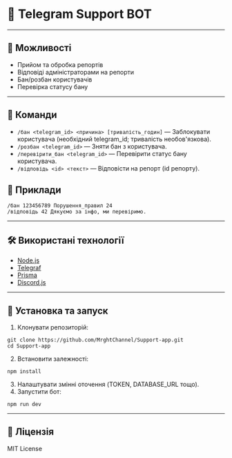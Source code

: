 # 🤖 Telegram Support BOT

---

## 📌 Можливості
- Прийом та обробка репортів
- Відповіді адміністраторами на репорти
- Бан/розбан користувачів
- Перевірка статусу бану

---

## 💬 Команди
- `/бан <telegram_id> <причина> [тривалість_годин]` — Заблокувати користувача (необхідний telegram_id; тривалість необов'язкова).
- `/розбан <telegram_id>` — Зняти бан з користувача.
- `/перевірити_бан <telegram_id>` — Перевірити статус бану користувача.
- `/відповідь <id> <текст>` — Відповісти на репорт (id репорту).

## 🧩 Приклади
```
/бан 123456789 Порушення_правил 24
/відповідь 42 Дякуємо за інфо, ми перевіримо.
```

---

## 🛠️ Використані технології
- [Node.js](https://nodejs.org/)
- [Telegraf](https://telegraf.js.org/) 
- [Prisma](https://www.prisma.io/) 
- [Discord.js](https://discord.js.org/)
---

## 🚀 Установка та запуск
1. Клонувати репозиторій:
  ```
  git clone https://github.com/MrghtChannel/Support-app.git
  cd Support-app
  ```
2. Встановити залежності:
  ```
  npm install
  ```
3. Налаштувати змінні оточення (TOKEN, DATABASE_URL тощо).
4. Запустити бот:
  ```
  npm run dev
  ```

---

## 📄 Ліцензія
MIT License
